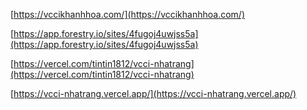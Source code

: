 [https://vccikhanhhoa.com/](https://vccikhanhhoa.com/)

[https://app.forestry.io/sites/4fugoj4uwjss5a](https://app.forestry.io/sites/4fugoj4uwjss5a)

[https://vercel.com/tintin1812/vcci-nhatrang](https://vercel.com/tintin1812/vcci-nhatrang)

[https://vcci-nhatrang.vercel.app/](https://vcci-nhatrang.vercel.app/)
